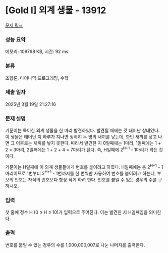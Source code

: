 # [Gold I] 외계 생물 - 13912 

[문제 링크](https://www.acmicpc.net/problem/13912) 

### 성능 요약

메모리: 109768 KB, 시간: 92 ms

### 분류

조합론, 다이나믹 프로그래밍, 수학

### 제출 일자

2025년 3월 19일 21:27:16

### 문제 설명

<p>기문이는 특이한 외계 생물을 한 마리 발견하였다. 발견될 때에는 갓 태어난 상태였다. 이 생물은 태어난 지 하루가 지나면 정확히 두 명의 새끼를 낳는데, 한번 새끼를 낳고 나면 그 이후로는 새끼를 낳지 못한다. 따라서 발견한 지 0일째에는 1마리, 1일째에는 1 + 2 = 3마리, 2일째에는 1 + 2 + 4 = 7마리가 된다. 즉, H일째에 2<sup>H+1</sup> - 1마리가 되는 것이다.</p>

<p>기문이는 H일째에 이 외계 생물들에게 번호를 붙이려고 하였다. H일째에는 총 2<sup>H+1</sup> - 1마리이므로 1번부터 2<sup>H+1</sup> - 1번까지를 한 번씩만 사용하여 번호를 붙이려고 하는데, 부모의 번호는 자식의 번호보다 항상 작게 하려 한다. 번호를 붙일 수 있는 경우의 수를 구하시오.</p>

### 입력 

 <p>첫 줄에 정수 H (0 ≤ H ≤ 10)가 입력으로 주어진다. 이는 발견한 지 H일째임을 의미한다.</p>

### 출력 

 <p>번호를 붙일 수 있는 경우의 수를 1,000,000,007로 나눈 나머지를 출력한다.</p>


